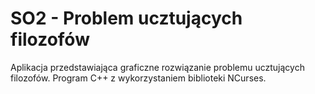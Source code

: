 # SO2 - Problem ucztujących filozofów
Aplikacja przedstawiająca graficzne rozwiązanie problemu ucztujących filozofów. Program C++ z wykorzystaniem biblioteki NCurses.
